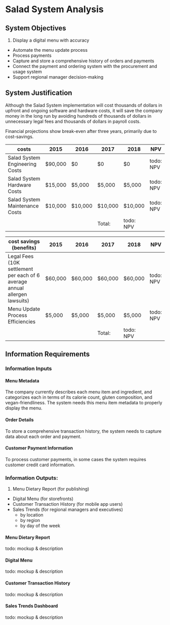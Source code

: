 # Salad System Analysis

## System Objectives

 1. Display a digital menu with accuracy
 * Automate the menu update process
 * Process payments
 * Capture and store a comprehensive history of orders and payments
 * Connect the payment and ordering system with the procurement and usage system
 * Support regional manager decision-making



## System Justification

 Although the Salad System implementation will cost thousands of dollars
  in upfront and ongoing software and hardware costs,
  it will save the company money in the long run
   by avoiding hundreds of thousands of dollars in unnecessary legal fees
   and thousands of dollars in payroll costs.

Financial projections show break-even after three years, primarily due to cost-savings.


costs | 2015 | 2016 | 2017 | 2018 | NPV
--- | --- | --- | --- | --- | ---
Salad System Engineering Costs | $90,000 |  $0 | $0 | $0 | todo: NPV
Salad System Hardware Costs | $15,000 | $5,000 | $5,000 | $5,000 | todo: NPV
Salad System Maintenance Costs | $10,000 |  $10,000 | $10,000 | $10,000 | todo: NPV
 |  |  |  | Total: | todo: NPV

cost savings (benefits) | 2015 | 2016 | 2017 | 2018 | NPV
--- | --- | --- | --- | --- | ---
Legal Fees (10K settlement per each of 6 average annual allergen lawsuits) | $60,000 |  $60,000 | $60,000 | $60,000 | todo: NPV
Menu Update Process Efficiencies | $5,000 |  $5,000 | $5,000 | $5,000 | todo: NPV
|  |  |  | Total: | todo: NPV



## Information Requirements

### Information Inputs

#### Menu Metadata

The company currently describes each menu item and ingredient,
 and categorizes each in terms of its calorie count, gluten composition, and vegan-friendliness. The system needs this menu item metadata to properly display the menu.

#### Order Details

To store a comprehensive transaction history,
 the system needs to capture data about each order and payment.

#### Customer Payment Information

To process customer payments, in some cases the system requires customer credit card information.










### Information Outputs:

  1. Menu Dietary Report (for publishing)
  * Digital Menu (for storefronts)
  * Customer Transaction History (for mobile app users)
  * Sales Trends (for regional managers and executives)
    + by location
    + by region
    + by day of the week

#### Menu Dietary Report

todo: mockup & description

#### Digital Menu

todo: mockup & description

#### Customer Transaction History

todo: mockup & description

#### Sales Trends Dashboard

todo: mockup & description
